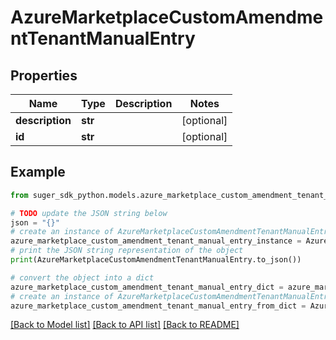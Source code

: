 # AzureMarketplaceCustomAmendmentTenantManualEntry


## Properties

Name | Type | Description | Notes
------------ | ------------- | ------------- | -------------
**description** | **str** |  | [optional] 
**id** | **str** |  | [optional] 

## Example

```python
from suger_sdk_python.models.azure_marketplace_custom_amendment_tenant_manual_entry import AzureMarketplaceCustomAmendmentTenantManualEntry

# TODO update the JSON string below
json = "{}"
# create an instance of AzureMarketplaceCustomAmendmentTenantManualEntry from a JSON string
azure_marketplace_custom_amendment_tenant_manual_entry_instance = AzureMarketplaceCustomAmendmentTenantManualEntry.from_json(json)
# print the JSON string representation of the object
print(AzureMarketplaceCustomAmendmentTenantManualEntry.to_json())

# convert the object into a dict
azure_marketplace_custom_amendment_tenant_manual_entry_dict = azure_marketplace_custom_amendment_tenant_manual_entry_instance.to_dict()
# create an instance of AzureMarketplaceCustomAmendmentTenantManualEntry from a dict
azure_marketplace_custom_amendment_tenant_manual_entry_from_dict = AzureMarketplaceCustomAmendmentTenantManualEntry.from_dict(azure_marketplace_custom_amendment_tenant_manual_entry_dict)
```
[[Back to Model list]](../README.md#documentation-for-models) [[Back to API list]](../README.md#documentation-for-api-endpoints) [[Back to README]](../README.md)


